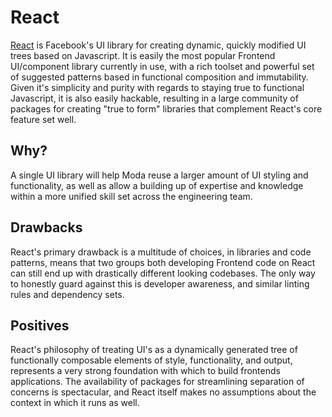# React

[React](https://reactjs.org/) is Facebook's UI library for creating dynamic, quickly modified UI trees based on
Javascript. It is easily the most popular Frontend UI/component library currently in use, with a rich toolset and
powerful set of suggested patterns based in functional composition and immutability. Given it's simplicity and purity
with regards to staying true to functional Javascript, it is also easily hackable, resulting in a large community
of packages for creating "true to form" libraries that complement React's core feature set well.

## Why?

A single UI library will help Moda reuse a larger amount of UI styling and functionality, as well as allow
a building up of expertise and knowledge within a more unified skill set across the engineering team.

## Drawbacks

React's primary drawback is a multitude of choices, in libraries and code patterns, means that two groups
both developing Frontend code on React can still end up with drastically different looking codebases.
The only way to honestly guard against this is developer awareness, and similar linting rules and dependency sets.

## Positives

React's philosophy of treating UI's as a dynamically generated tree of functionally composable elements
of style, functionality, and output, represents a very strong foundation with which to build frontends
applications. The availability of packages for streamlining separation of concerns is spectacular, and
React itself makes no assumptions about the context in which it runs as well.

